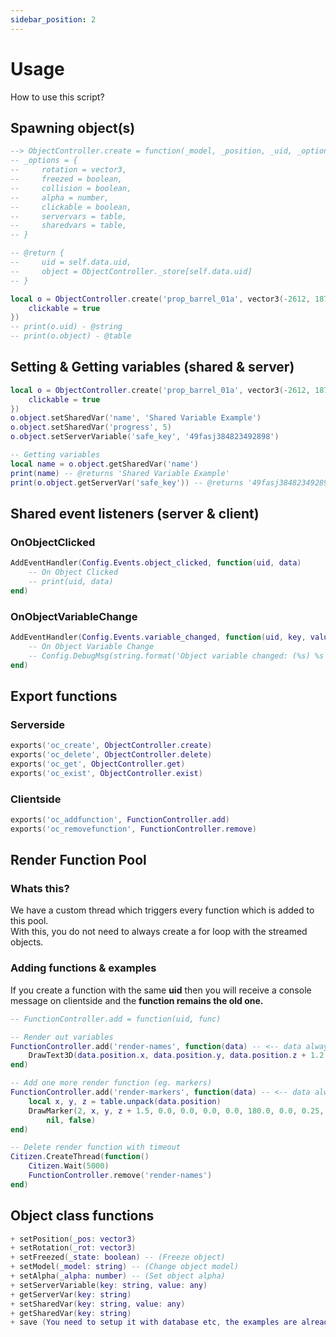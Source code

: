 ```yaml
---
sidebar_position: 2
---
```


# Usage

How to use this script?

## Spawning object(s)
```lua title="Spawning object(s) example code"
--> ObjectController.create = function(_model, _position, _uid, _options)
-- _options = {
--     rotation = vector3,
--     freezed = boolean,
--     collision = boolean,
--     alpha = number,
--     clickable = boolean,
--     servervars = table,
--     sharedvars = table,
-- }

-- @return {
--     uid = self.data.uid,
--     object = ObjectController._store[self.data.uid]
-- }

local o = ObjectController.create('prop_barrel_01a', vector3(-2612, 1870, 167), 'uid-1', {
    clickable = true
})
-- print(o.uid) - @string
-- print(o.object) - @table
```

## Setting & Getting variables (shared & server)
```lua title="Creating an object then set shared and server variable on it."
local o = ObjectController.create('prop_barrel_01a', vector3(-2612, 1870, 167), 'uid-1', {
    clickable = true
})
o.object.setSharedVar('name', 'Shared Variable Example')
o.object.setSharedVar('progress', 5)
o.object.setServerVariable('safe_key', '49fasj384823492898')

-- Getting variables
local name = o.object.getSharedVar('name')
print(name) -- @returns 'Shared Variable Example'
print(o.object.getServerVar('safe_key')) -- @returns '49fasj384823492898'
```

## Shared event listeners (server & client)
### OnObjectClicked
```lua
AddEventHandler(Config.Events.object_clicked, function(uid, data)
    -- On Object Clicked
    -- print(uid, data)
end)
```
### OnObjectVariableChange
```lua
AddEventHandler(Config.Events.variable_changed, function(uid, key, value)
    -- On Object Variable Change
    -- Config.DebugMsg(string.format('Object variable changed: (%s) %s', key, value))
end)
```

## Export functions
### Serverside
```lua
exports('oc_create', ObjectController.create)
exports('oc_delete', ObjectController.delete)
exports('oc_get', ObjectController.get)
exports('oc_exist', ObjectController.exist)
```
### Clientside
```lua
exports('oc_addfunction', FunctionController.add)
exports('oc_removefunction', FunctionController.remove)
```

## Render Function Pool
### Whats this?
We have a custom thread which triggers every function which is added to this pool.<br/>
With this, you do not need to always create a for loop with the streamed objects.
### Adding functions & examples
If you create a function with the same **uid** then you will receive a console message on clientside and the **function remains the old one.**

```lua title="Adding render function"
-- FunctionController.add = function(uid, func)

-- Render out variables
FunctionController.add('render-names', function(data) -- <-- data always gets called
    DrawText3D(data.position.x, data.position.y, data.position.z + 1.2, json.encode(data.sharedvars))
end)

-- Add one more render function (eg. markers)
FunctionController.add('render-markers', function(data) -- <-- data always gets called
    local x, y, z = table.unpack(data.position)
    DrawMarker(2, x, y, z + 1.5, 0.0, 0.0, 0.0, 0.0, 180.0, 0.0, 0.25, 0.25, 0.25, 255, 255, 0, 50, false, true, 2, nil,
        nil, false)
end)

-- Delete render function with timeout
Citizen.CreateThread(function()
    Citizen.Wait(5000)
    FunctionController.remove('render-names')
end)
```

## Object class functions
```lua
+ setPosition(_pos: vector3)
+ setRotation(_rot: vector3)
+ setFreezed(_state: boolean) -- (Freeze object)
+ setModel(_model: string) -- (Change object model)
+ setAlpha(_alpha: number) -- (Set object alpha)
+ setServerVariable(key: string, value: any)
+ getServerVar(key: string)
+ setSharedVar(key: string, value: any)
+ getSharedVar(key: string)
+ save (You need to setup it with database etc, the examples are already inside the server.lua file)
```